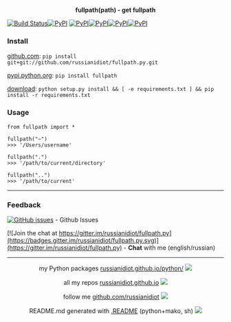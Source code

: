 <p align="center">
	<b>fullpath(path) - get fullpath</b>
</p>

[![Build Status](https://travis-ci.org/russianidiot/fullpath.py.svg?branch=master)](https://travis-ci.org/russianidiot/fullpath.py)[![PyPI](https://img.shields.io/pypi/v/fullpath.svg)](https://pypi.python.org/pypi/fullpath)
[![PyPI](https://img.shields.io/pypi/pyversions/fullpath.svg)](https://pypi.python.org/pypi/fullpath)[![PyPI](https://img.shields.io/pypi/dm/fullpath.svg)](https://pypi.python.org/pypi/fullpath)[![PyPI](https://img.shields.io/pypi/dw/fullpath.svg)](https://pypi.python.org/pypi/fullpath)[![PyPI](https://img.shields.io/pypi/dd/fullpath.svg)](https://pypi.python.org/pypi/fullpath)

	

### Install

[github.com](http://github.com/russianidiot/fullpath.py):
`pip install git+git://github.com/russianidiot/fullpath.py.git`

[pypi.python.org](https://pypi.python.org/pypi/fullpath/): `pip install fullpath`

[download](https://github.com/russianidiot/fullpath.py/archive/master.zip): `python setup.py install && [ -e requirements.txt ] && pip install -r requirements.txt`

	

	

	

### Usage

```
from fullpath import *

fullpath("~")
>>> '/Users/username'

fullpath(".")
>>> '/path/to/current/directory'

fullpath("..")
>>> '/path/to/current'
```

* * *

### Feedback

[![GitHub issues](https://img.shields.io/github/issues/russianidiot/fullpath.py.svg)](https://github.com/russianidiot/fullpath.py/issues) - Github Issues

[![Join the chat at https://gitter.im/russianidiot/fullpath.py](https://badges.gitter.im/russianidiot/fullpath.py.svg)](https://gitter.im/russianidiot/fullpath.py) - **Chat** with me (english/russian) 

* * *

<p align="center">
my Python packages <a href="http://russianidiot.github.io/python/">russianidiot.github.io/python/</a>
<img src="http://russianidiot.github.io/images/python/16.png" />
</p>

<p align="center">
	all my repos <a href="http://russianidiot.github.io/">russianidiot.github.io</a> <img src="http://russianidiot.github.io/images/star/16.png" />
</p>

<p align="center">
	follow me <a href="http://github.com/russianidiot">github.com/russianidiot</a>
<img src="http://russianidiot.github.io/images/github/16.png" />
</p>

<p align="center">
	README.md generated with <a href="https://github.com/russianidiot-dotfiles/.README">.README</a> (python+mako, sh)
<img src="http://russianidiot.github.io/images/book/16.png">
</p>